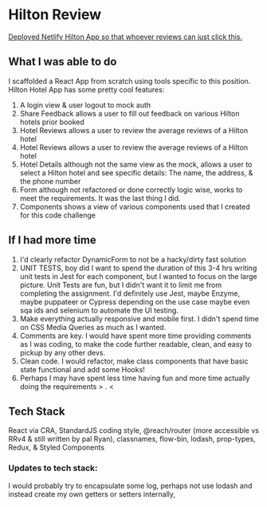 # Hilton Review

[Deployed Netlify Hilton App so that whoever reviews can just click this.](https://hilton-hotels.netlify.com/login)

## What I was able to do

I scaffolded a React App from scratch using tools specific to this position.
Hilton Hotel App has some pretty cool features:

1. A login view & user logout to mock auth
2. Share Feedback allows a user to fill out feedback on various Hilton hotels prior booked
3. Hotel Reviews allows a user to review the average reviews of a Hilton hotel
3. Hotel Reviews allows a user to review the average reviews of a Hilton hotel
4. Hotel Details although not the same view as the mock, allows a user to select a Hilton hotel and see specific details: The name, the address, & the phone number
5. Form although not refactored or done correctly logic wise, works to meet the requirements. It was the last thing I did.
6. Components shows a view of various components used that I created for this code challenge

## If I had more time

1. I'd clearly refactor DynamicForm to not be a hacky/dirty fast solution
2. UNIT TESTS, boy did I want to spend the duration of this 3-4 hrs writing unit tests in Jest for each component, but I wanted to focus on the large picture. Unit Tests are fun, but I didn't want it to limit me from completing the assignment. I'd definitely use Jest, maybe Enzyme, maybe puppateer or Cypress depending on the use case maybe even sqa ids and selenium to automate the UI testing.
3. Make everything actually responsive and mobile first. I didn't spend time on CSS Media Queries as much as I wanted.
4. Comments are key. I would have spent more time providing comments as I was coding, to make the code further readable, clean, and easy to pickup by any other devs.
5. Clean code. I would refactor, make class components that have basic state functional and add some Hooks!
6. Perhaps I may have spent less time having fun and more time actually doing the requirements > . <

## Tech Stack

React via CRA, StandardJS coding style, @reach/router (more accessible vs RRv4 & still written by pal Ryan), classnames, flow-bin, lodash, prop-types, Redux, & Styled Components

### Updates to tech stack:
I would probably try to encapsulate some log, perhaps not use lodash and instead create my own getters or setters internally,
